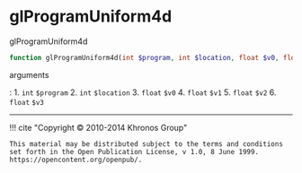 # glProgramUniform4d
glProgramUniform4d

```php
function glProgramUniform4d(int $program, int $location, float $v0, float $v1, float $v2, float $v3) : void
```



arguments

:    1. `int` `$program` 
    2. `int` `$location` 
    3. `float` `$v0` 
    4. `float` `$v1` 
    5. `float` `$v2` 
    6. `float` `$v3` 



---
     

!!! cite "Copyright © 2010-2014 Khronos Group"

    This material may be distributed subject to the terms and conditions set forth in the Open Publication License, v 1.0, 8 June 1999. https://opencontent.org/openpub/.